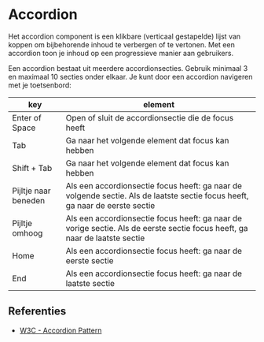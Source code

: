 # Accordion

Het accordion component is een klikbare (verticaal gestapelde) lijst van koppen om bijbehorende inhoud te verbergen of te vertonen. Met een accordion toon je inhoud op een progressieve manier aan gebruikers.

Een accordion bestaat uit meerdere accordionsecties. Gebruik minimaal 3 en maximaal 10 secties onder elkaar. Je kunt door een accordion navigeren met je toetsenbord:

| key                  | element                                                                                                                      |
| -------------------- | ---------------------------------------------------------------------------------------------------------------------------- |
| Enter of Space       | Open of sluit de accordionsectie die de focus heeft                                                                          |
| Tab                  | Ga naar het volgende element dat focus kan hebben                                                                            |
| Shift + Tab          | Ga naar het volgende element dat focus kan hebben                                                                            |
| Pijltje naar beneden | Als een accordionsectie focus heeft: ga naar de volgende sectie. Als de laatste sectie focus heeft, ga naar de eerste sectie |
| Pijltje omhoog       | Als een accordionsectie focus heeft: ga naar de vorige sectie. Als de eerste sectie focus heeft, ga naar de laatste sectie   |
| Home                 | Als een accordionsectie focus heeft: ga naar de eerste sectie                                                                |
| End                  | Als een accordionsectie focus heeft: ga naar de laatste sectie                                                               |

## Referenties

- [W3C - Accordion Pattern](https://www.w3.org/WAI/ARIA/apg/patterns/accordion/)
